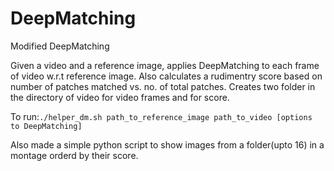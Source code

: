 # DeepMatching

<p>Modified DeepMatching</p>

<p>Given a video and a reference image, applies DeepMatching to each frame of video w.r.t reference image. Also calculates a rudimentry score based on number of patches matched vs. no. of total patches. Creates two folder in the directory of video for video frames and for score.</p>

<p>
To run:<code>./helper_dm.sh path_to_reference_image path_to_video [options to DeepMatching]</code>
</p>

<p>Also made a simple python script to show images from a folder(upto 16) in a montage orderd by their score.</p>
